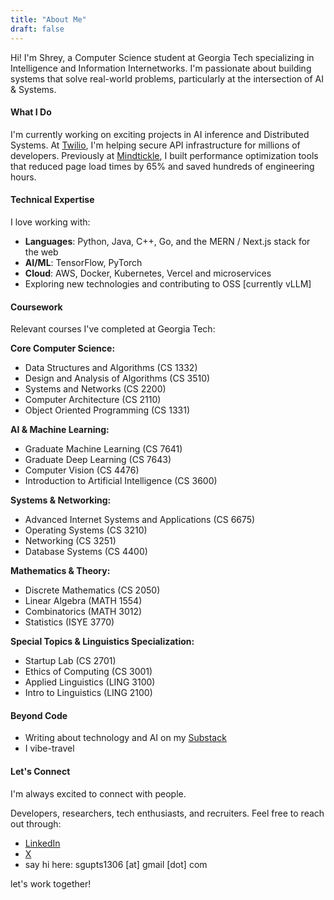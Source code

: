 ```yaml
---
title: "About Me"
draft: false
---
```


Hi! I'm Shrey, a Computer Science student at Georgia Tech specializing in Intelligence and Information Internetworks. I'm passionate about building systems that solve real-world problems, particularly at the intersection of AI & Systems.

#### What I Do

I'm currently working on exciting projects in AI inference and Distributed Systems. At <a href="https://www.twilio.com/en-us/why-twilio" target="_blank" rel="noopener">Twilio</a>, I'm helping secure API infrastructure for millions of developers. Previously at <a href="https://www.mindtickle.com/why-mindtickle/?utm_source=google&utm_medium=ads&utm_campaign=Sitelink-ads-asset&utm_term=why-mindtickle&utm_content=learn-more&qgad=747521569414&qgterm=mindtickle&utm_source=google&utm_medium=ads&utm_campaign=&utm_adgroup=&utm_content=request-demo&utm_term=mindtickle&matchtype=b&gad_source=1&gad_campaignid=13115642530&gbraid=0AAAAADpBzJiKqbJbmZjF9aKirmTdUb2Li&gclid=Cj0KCQjw_8rBBhCFARIsAJrc9yAB8eII6PWn4Uexrire7hyaxTREZjTjywK_Z4zNR-yArYHS0lq-q9AaAr2ZEALw_wcB" target="_blank" rel="noopener">Mindtickle</a>, I built performance optimization tools that reduced page load times by 65% and saved hundreds of engineering hours.

#### Technical Expertise

I love working with:
- <b>Languages</b>: Python, Java, C++, Go, and the MERN / Next.js stack for the web
- <b>AI/ML</b>: TensorFlow, PyTorch
- <b>Cloud</b>: AWS, Docker, Kubernetes, Vercel and microservices
- Exploring new technologies and contributing to OSS [currently vLLM]

#### Coursework

Relevant courses I've completed at Georgia Tech:

**Core Computer Science:**
- Data Structures and Algorithms (CS 1332)
- Design and Analysis of Algorithms (CS 3510)
- Systems and Networks (CS 2200)
- Computer Architecture (CS 2110)
- Object Oriented Programming (CS 1331)

**AI & Machine Learning:**
- Graduate Machine Learning (CS 7641)
- Graduate Deep Learning (CS 7643)
- Computer Vision (CS 4476)
- Introduction to Artificial Intelligence (CS 3600)

**Systems & Networking:**
- Advanced Internet Systems and Applications (CS 6675)
- Operating Systems (CS 3210)
- Networking (CS 3251)
- Database Systems (CS 4400)

**Mathematics & Theory:**
- Discrete Mathematics (CS 2050)
- Linear Algebra (MATH 1554)
- Combinatorics (MATH 3012)
- Statistics (ISYE 3770)

**Special Topics & Linguistics Specialization:**
- Startup Lab (CS 2701)
- Ethics of Computing (CS 3001)
- Applied Linguistics (LING 3100)
- Intro to Linguistics (LING 2100)

#### Beyond Code
- Writing about technology and AI on my <a href="https://substack.com/@sgupta1306" target="_blank" rel="noopener">Substack</a>
- I vibe-travel

#### Let's Connect

I'm always excited to connect with people. 

Developers, researchers, tech enthusiasts, and recruiters. Feel free to reach out through:
- <a href="https://linkedin.com/in/shreygupta13" target="_blank" rel="noopener">LinkedIn</a>
- <a href="https://x.com/ShreyG1306" target="_blank" rel="noopener">X</a>
- say hi here: sgupts1306 [at] gmail [dot] com

let's work together!